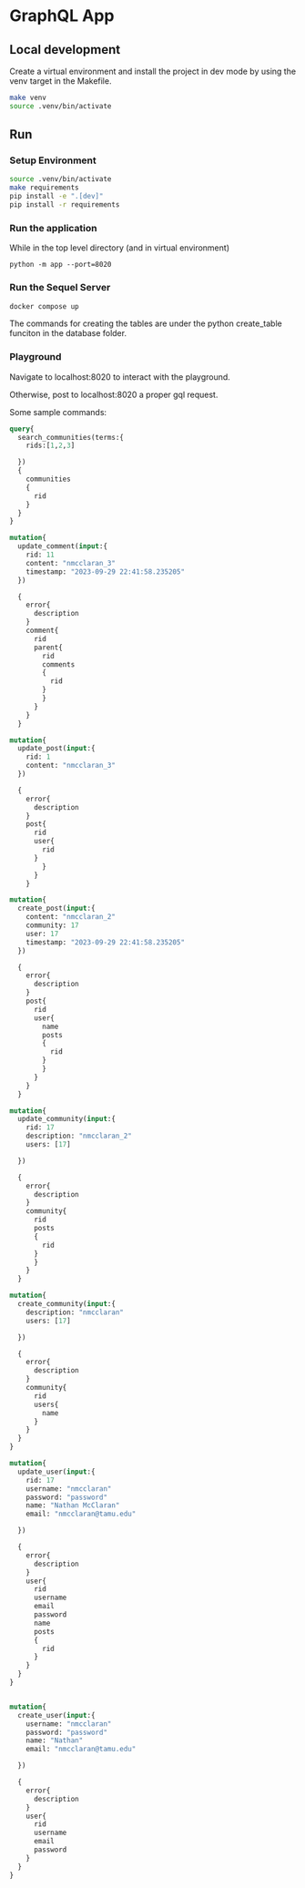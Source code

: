 # GraphQL App

## Local development

Create a virtual environment and install the project in
dev mode by using the venv target in the Makefile.

```bash
make venv
source .venv/bin/activate
```

## Run

### Setup Environment

```bash
source .venv/bin/activate
make requirements
pip install -e ".[dev]"
pip install -r requirements

```

### Run the application

While in the top level directory (and in virtual environment)

`python -m app --port=8020`

### Run the Sequel Server

```bash
docker compose up
```

The commands for creating the tables are under the python create_table funciton in the database folder.

### Playground

Navigate to localhost:8020 to interact with the playground.

Otherwise, post to localhost:8020 a proper gql request.

Some sample commands:

```graphql
query{
  search_communities(terms:{
    rids:[1,2,3]

  })
  {
    communities
    {
      rid
    }
  }
}

mutation{
  update_comment(input:{
    rid: 11
    content: "nmcclaran_3"
    timestamp: "2023-09-29 22:41:58.235205"
  })

  {
    error{
      description
    }
    comment{
      rid
      parent{
        rid
        comments
        {
          rid
        }
        }
      }
    }
  }

mutation{
  update_post(input:{
    rid: 1
    content: "nmcclaran_3"
  })

  {
    error{
      description
    }
    post{
      rid
      user{
        rid
      }
        }
      }
    }

mutation{
  create_post(input:{
    content: "nmcclaran_2"
    community: 17
    user: 17
    timestamp: "2023-09-29 22:41:58.235205"
  })

  {
    error{
      description
    }
    post{
      rid
      user{
        name
        posts
        {
          rid
        }
        }
      }
    }
  }

mutation{
  update_community(input:{
    rid: 17
    description: "nmcclaran_2"
    users: [17]

  })

  {
    error{
      description
    }
    community{
      rid
      posts
      {
        rid
      }
      }
    }
  }

mutation{
  create_community(input:{
    description: "nmcclaran"
    users: [17]

  })

  {
    error{
      description
    }
    community{
      rid
      users{
        name
      }
    }
  }
}

mutation{
  update_user(input:{
    rid: 17
    username: "nmcclaran"
    password: "password"
    name: "Nathan McClaran"
    email: "nmcclaran@tamu.edu"

  })

  {
    error{
      description
    }
    user{
      rid
      username
      email
      password
      name
      posts
      {
        rid
      }
    }
  }
}


mutation{
  create_user(input:{
    username: "nmcclaran"
    password: "password"
    name: "Nathan"
    email: "nmcclaran@tamu.edu"

  })

  {
    error{
      description
    }
    user{
      rid
      username
      email
      password
    }
  }
}
```
